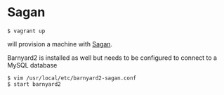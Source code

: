 # Sagan

````
$ vagrant up
````

will provision a machine with [Sagan](http://sagan.io).

Barnyard2 is installed as well but needs to be configured to connect to a MySQL database
```
$ vim /usr/local/etc/barnyard2-sagan.conf
$ start barnyard2
```
